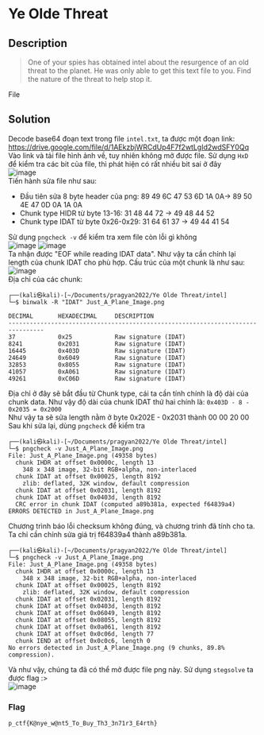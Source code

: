 # Ye Olde Threat
## Description
> One of your spies has obtained intel about the resurgence of an old threat to the planet. He was only able to get this text file to you. Find the nature of the threat to help stop it.    

File
## Solution
Decode base64 đoạn text trong file `intel.txt`, ta được một đoạn link: https://drive.google.com/file/d/1AEkzbjWRCdUp4F7f2wtLgId2wdSFY0Qq     
Vào link và tải file hình ảnh về, tuy nhiên không mở được file. Sử dụng `HxD` để kiểm tra các bit của file, thì phát hiện có rất nhiều bit sai ở đây      
![image](https://user-images.githubusercontent.com/62021009/157281195-00fd0391-eb34-4b8f-8e25-2a67304a6251.png)         
Tiến hành sửa file như sau:
- Đầu tiên sửa 8 byte header của png: 89 49 6C 47 53 6D 1A 0A-> 89 50 4E 47 0D 0A 1A 0A
- Chunk type HIDR từ byte 13-16: 31 48 44 72 -> 49 48 44 52
- Chunk type IDAT từ byte 0x26-0x29: 31 64 61 37 -> 49 44 41 54

Sử dụng `pngcheck -v` để kiểm tra xem file còn lỗi gì không        
![image](https://user-images.githubusercontent.com/62021009/157286001-d6875406-f04f-4a21-9053-f266a621cfb3.png)
![image](https://user-images.githubusercontent.com/62021009/157283830-292092a9-185c-43f3-9c9b-4df53f78ccab.png)            
Ta nhận được "EOF while reading IDAT data". Như vậy ta cần chỉnh lại length của chunk IDAT cho phù hợp. Cấu trúc của một chunk là như sau:         
![image](https://user-images.githubusercontent.com/62021009/157284368-b7617d01-a835-4302-801e-789fa76884e7.png)             
Địa chỉ của các chunk:              
```
┌──(kali㉿kali)-[~/Documents/pragyan2022/Ye Olde Threat/intel]
└─$ binwalk -R "IDAT" Just_A_Plane_Image.png

DECIMAL       HEXADECIMAL     DESCRIPTION
--------------------------------------------------------------------------------
37            0x25            Raw signature (IDAT)
8241          0x2031          Raw signature (IDAT)
16445         0x403D          Raw signature (IDAT)
24649         0x6049          Raw signature (IDAT)
32853         0x8055          Raw signature (IDAT)
41057         0xA061          Raw signature (IDAT)
49261         0xC06D          Raw signature (IDAT)
```

Địa chỉ ở đây sẽ bắt đầu từ Chunk type, cái ta cần tính chính là độ dài của chunk data. Như vậy độ dài của chunk IDAT thứ hai chính là: `0x403D - 8 - 0x2035 = 0x2000`     
Như vậy ta sẽ sửa length nằm ở byte 0x202E - 0x2031 thành 00 00 20 00     
Sau khi sửa lại, dùng `pngcheck` để kiểm tra       
```
┌──(kali㉿kali)-[~/Documents/pragyan2022/Ye Olde Threat/intel]
└─$ pngcheck -v Just_A_Plane_Image.png
File: Just_A_Plane_Image.png (49358 bytes)
  chunk IHDR at offset 0x0000c, length 13
    348 x 348 image, 32-bit RGB+alpha, non-interlaced
  chunk IDAT at offset 0x00025, length 8192
    zlib: deflated, 32K window, default compression
  chunk IDAT at offset 0x02031, length 8192
  chunk IDAT at offset 0x0403d, length 8192
  CRC error in chunk IDAT (computed a89b381a, expected f64839a4)
ERRORS DETECTED in Just_A_Plane_Image.png
```
Chương trình báo lỗi checksum không đúng, và chương trình đã tính cho ta. Ta chỉ cần chỉnh sửa giá trị f64839a4 thành a89b381a.
```
┌──(kali㉿kali)-[~/Documents/pragyan2022/Ye Olde Threat/intel]
└─$ pngcheck -v Just_A_Plane_Image.png
File: Just_A_Plane_Image.png (49358 bytes)
  chunk IHDR at offset 0x0000c, length 13
    348 x 348 image, 32-bit RGB+alpha, non-interlaced
  chunk IDAT at offset 0x00025, length 8192
    zlib: deflated, 32K window, default compression
  chunk IDAT at offset 0x02031, length 8192
  chunk IDAT at offset 0x0403d, length 8192
  chunk IDAT at offset 0x06049, length 8192
  chunk IDAT at offset 0x08055, length 8192
  chunk IDAT at offset 0x0a061, length 8192
  chunk IDAT at offset 0x0c06d, length 77
  chunk IEND at offset 0x0c0c6, length 0
No errors detected in Just_A_Plane_Image.png (9 chunks, 89.8% compression).
```
Và như vậy, chúng ta đã có thể mở được file png này.
Sử dụng `stegsolve` ta được flag :>    
![image](https://user-images.githubusercontent.com/62021009/157287495-09070f8f-da5d-4d41-a1be-e75f4e236aa0.png)
### Flag
`p_ctf{K@nye_w@nt5_To_Buy_Th3_3n71r3_E4rth}`
